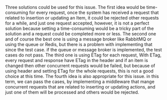 Three solutions could be used for this issue.
The first idea would be time-consuming for every request, once the system has received a request that related to insertion or updating an Item, it could be rejected other requests for a while, and just one request accepted, however, it is not a perfect solution because setting a time-consuming would be a tricky part of the solution and a request could be completed more or less.
The second one and of course the best one is using a message broker like RabbitMQ or using the queue or Redis, but there is a problem with implementing that since the test case. if the queue or message broker is implemented, the test cases do not pass.
The third one is using ETag for each request, With ETag, every request and response have ETag in the header and if an item is changed then other concurrent requests would be failed, but because of using header and setting ETag for the whole requests, this is not a good choice at this time.
The fourth idea is also appropriate for this issue. in this term, we can pass the cases, by implementing a middleware that mange concurrent requests that are related to inserting or updating actions, and just one of them will be processed and others would be rejected.
